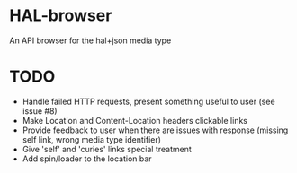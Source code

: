 HAL-browser
===========

An API browser for the hal+json media type


TODO
===========
* Handle failed HTTP requests, present something useful to user (see issue #8)
* Make Location and Content-Location headers clickable links
* Provide feedback to user when there are issues with response (missing
self link, wrong media type identifier)
* Give 'self' and 'curies' links special treatment
* Add spin/loader to the location bar
